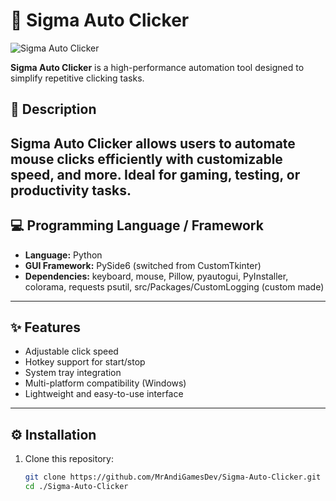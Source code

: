 # 🚀 Sigma Auto Clicker

![Sigma Auto Clicker]([https://github.com/user-attachments/assets/a23f8750-f22a-45d3-bc45-b614593e2ca7](https://github.com/user-attachments/assets/037bacf0-473b-4c7d-8dec-56bfaccf40b0))

**Sigma Auto Clicker** is a high-performance automation tool designed to simplify repetitive clicking tasks.  

## 📝 Description
Sigma Auto Clicker allows users to automate mouse clicks efficiently with customizable speed, and more. Ideal for gaming, testing, or productivity tasks.  
---

## 💻 Programming Language / Framework
- **Language:** Python
- **GUI Framework:** PySide6 (switched from CustomTkinter)  
- **Dependencies:** keyboard, mouse, Pillow, pyautogui, PyInstaller, colorama, requests psutil, src/Packages/CustomLogging (custom made)
---

## ✨ Features
- Adjustable click speed  
- Hotkey support for start/stop  
- System tray integration  
- Multi-platform compatibility (Windows)  
- Lightweight and easy-to-use interface 
---

## ⚙️ Installation
1. Clone this repository:
   ```bash
   git clone https://github.com/MrAndiGamesDev/Sigma-Auto-Clicker.git
   cd ./Sigma-Auto-Clicker
